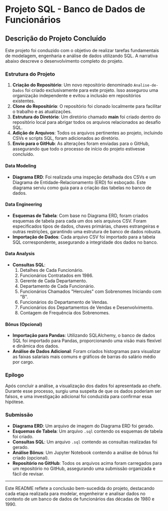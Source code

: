 # Projeto SQL - Banco de Dados de Funcionários

## Descrição do Projeto Concluído

Este projeto foi conduzido com o objetivo de realizar tarefas fundamentais de modelagem, engenharia e análise de dados utilizando SQL. A narrativa abaixo descreve o desenvolvimento completo do projeto.

### Estrutura do Projeto

1. **Criação do Repositório**: Um novo repositório denominado `Analise-de-Dados` foi criado exclusivamente para este projeto. Isso assegurou uma organização independente e evitou a inclusão em repositórios existentes.
2. **Clone do Repositório**: O repositório foi clonado localmente para facilitar o trabalho e as atualizações.
3. **Estrutura do Diretório**: Um diretório chamado **main** foi criado dentro do repositório local para abrigar todos os arquivos relacionados ao desafio SQL.
4. **Adição de Arquivos**: Todos os arquivos pertinentes ao projeto, incluindo CSVs e scripts SQL, foram adicionados ao diretório.
5. **Envio para o GitHub**: As alterações foram enviadas para o GitHub, assegurando que todo o processo de início do projeto estivesse concluído.

#### Data Modeling

- **Diagrama ERD**: Foi realizada uma inspeção detalhada dos CSVs e um Diagrama de Entidade-Relacionamento (ERD) foi esboçado. Este diagrama serviu como guia para a criação das tabelas no banco de dados.

#### Data Engineering

- **Esquemas de Tabela**: Com base no Diagrama ERD, foram criados esquemas de tabela para cada um dos seis arquivos CSV. Foram especificados tipos de dados, chaves primárias, chaves estrangeiras e outras restrições, garantindo uma estrutura de banco de dados robusta.
- **Importação de Dados**: Cada arquivo CSV foi importado para a tabela SQL correspondente, assegurando a integridade dos dados no banco.

#### Data Analysis

- **Consultas SQL**:
  1. Detalhes de Cada Funcionário.
  2. Funcionários Contratados em 1986.
  3. Gerente de Cada Departamento.
  4. Departamento de Cada Funcionário.
  5. Funcionários Chamados "Hercules" com Sobrenomes Iniciando com "B".
  6. Funcionários do Departamento de Vendas.
  7. Funcionários dos Departamentos de Vendas e Desenvolvimento.
  8. Contagem de Frequência dos Sobrenomes.

#### Bônus (Opcional)

- **Importação para Pandas**: Utilizando SQLAlchemy, o banco de dados SQL foi importado para Pandas, proporcionando uma visão mais flexível e dinâmica dos dados.
- **Análise de Dados Adicional**: Foram criados histogramas para visualizar as faixas salariais mais comuns e gráficos de barras do salário médio por cargo.

### Epílogo

Após concluir a análise, a visualização dos dados foi apresentada ao chefe. Durante esse processo, surgiu uma suspeita de que os dados poderiam ser falsos, e uma investigação adicional foi conduzida para confirmar essa hipótese.

### Submissão

- **Diagrama ERD**: Um arquivo de imagem do Diagrama ERD foi gerado.
- **Esquemas de Tabela**: Um arquivo `.sql` contendo os esquemas de tabela foi criado.
- **Consultas SQL**: Um arquivo `.sql` contendo as consultas realizadas foi gerado.
- **Análise Bônus**: Um Jupyter Notebook contendo a análise de bônus foi criado (opcional).
- **Repositório no GitHub**: Todos os arquivos acima foram carregados para um repositório no GitHub, assegurando uma submissão organizada e fácil de revisar.

---

Este README reflete a conclusão bem-sucedida do projeto, destacando cada etapa realizada para modelar, engenheirar e analisar dados no contexto de um banco de dados de funcionários das décadas de 1980 e 1990.